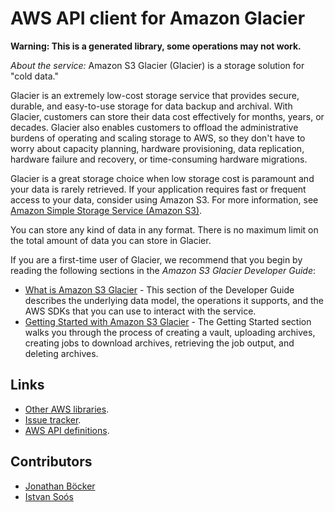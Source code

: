 # AWS API client for Amazon Glacier

**Warning: This is a generated library, some operations may not work.**

*About the service:*
Amazon S3 Glacier (Glacier) is a storage solution for "cold data."

Glacier is an extremely low-cost storage service that provides secure,
durable, and easy-to-use storage for data backup and archival. With Glacier,
customers can store their data cost effectively for months, years, or
decades. Glacier also enables customers to offload the administrative
burdens of operating and scaling storage to AWS, so they don't have to worry
about capacity planning, hardware provisioning, data replication, hardware
failure and recovery, or time-consuming hardware migrations.

Glacier is a great storage choice when low storage cost is paramount and
your data is rarely retrieved. If your application requires fast or frequent
access to your data, consider using Amazon S3. For more information, see <a
href="https://aws.amazon.com/s3/">Amazon Simple Storage Service (Amazon
S3)</a>.

You can store any kind of data in any format. There is no maximum limit on
the total amount of data you can store in Glacier.

If you are a first-time user of Glacier, we recommend that you begin by
reading the following sections in the <i>Amazon S3 Glacier Developer
Guide</i>:

<ul>
<li>
<a
href="https://docs.aws.amazon.com/amazonglacier/latest/dev/introduction.html">What
is Amazon S3 Glacier</a> - This section of the Developer Guide describes the
underlying data model, the operations it supports, and the AWS SDKs that you
can use to interact with the service.
</li>
<li>
<a
href="https://docs.aws.amazon.com/amazonglacier/latest/dev/amazon-glacier-getting-started.html">Getting
Started with Amazon S3 Glacier</a> - The Getting Started section walks you
through the process of creating a vault, uploading archives, creating jobs
to download archives, retrieving the job output, and deleting archives.
</li>
</ul>

## Links

- [Other AWS libraries](https://github.com/agilord/aws_client/tree/master/generated).
- [Issue tracker](https://github.com/agilord/aws_client/issues).
- [AWS API definitions](https://github.com/aws/aws-sdk-js/tree/master/apis).

## Contributors

- [Jonathan Böcker](https://github.com/Schwusch)
- [Istvan Soós](https://github.com/isoos)

